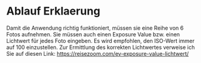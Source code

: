 # Ablauf Erklaerung

Damit die Anwendung richtig funktioniert, müssen sie eine Reihe von 6 Fotos aufnehmen. Sie müssen auch einen Exposure Value bzw. einen Lichtwert für jedes Foto eingeben. Es wird empfohlen, den ISO-Wert immer auf 100 einzustellen.
Zur Ermittlung des korrekten Lichtwertes verweise ich Sie auf diesen Link: https://reisezoom.com/ev-exposure-value-lichtwert/
